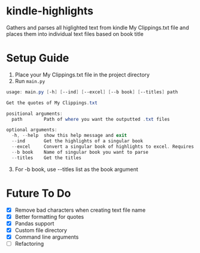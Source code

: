 # kindle-highlights
 Gathers and parses all higlighted text from kindle My Clippings.txt file and places them into individual text files based on book title

# Setup Guide
1) Place your My Clippings.txt file in the project directory
2) Run `main.py` 

```powershell
usage: main.py [-h] [--ind] [--excel] [--b book] [--titles] path

Get the quotes of My Clippings.txt

positional arguments:
  path        Path of where you want the outputted .txt files

optional arguments:
  -h, --help  show this help message and exit
  --ind       Get the highlights of a singular book
  --excel     Convert a singular book of highlights to excel. Requires book argument
  --b book    Name of singular book you want to parse
  --titles    Get the titles
```

3) For -b book, use --titles list as the book argument 

# Future To Do
- [X] Remove bad characters when creating text file name
- [X] Better formatting for quotes
- [X] Pandas support
- [X] Custom file directory 
- [X] Command line arguments
- [ ] Refactoring